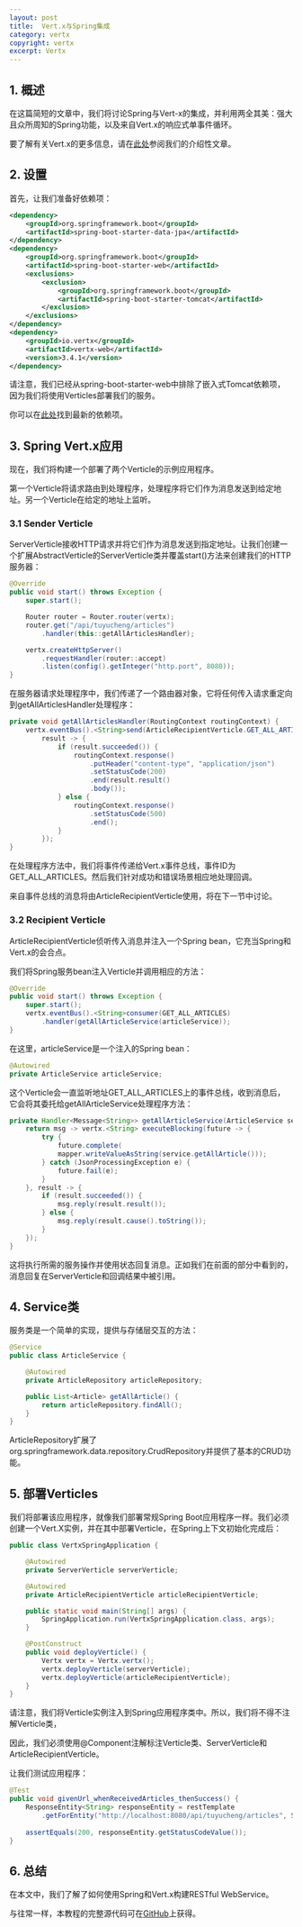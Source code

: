 ```yaml
---
layout: post
title:  Vert.x与Spring集成
category: vertx
copyright: vertx
excerpt: Vertx
---
```


## 1. 概述

在这篇简短的文章中，我们将讨论Spring与Vert-x的集成，并利用两全其美：强大且众所周知的Spring功能，以及来自Vert.x的响应式单事件循环。

要了解有关Vert.x的更多信息，请在[此处](https://www.baeldung.com/vertx)参阅我们的介绍性文章。

## 2. 设置

首先，让我们准备好依赖项：

```xml
<dependency>
    <groupId>org.springframework.boot</groupId>
    <artifactId>spring-boot-starter-data-jpa</artifactId>
</dependency>
<dependency>
    <groupId>org.springframework.boot</groupId>
    <artifactId>spring-boot-starter-web</artifactId>
    <exclusions>
        <exclusion>
            <groupId>org.springframework.boot</groupId>
            <artifactId>spring-boot-starter-tomcat</artifactId>
        </exclusion>
    </exclusions>
</dependency>
<dependency>
    <groupId>io.vertx</groupId>
    <artifactId>vertx-web</artifactId>
    <version>3.4.1</version>
</dependency>
```

请注意，我们已经从spring-boot-starter-web中排除了嵌入式Tomcat依赖项，因为我们将使用Verticles部署我们的服务。

你可以在[此处](https://search.maven.org/search?q=a:vertx-web)找到最新的依赖项。

## 3. Spring Vert.x应用

现在，我们将构建一个部署了两个Verticle的示例应用程序。

第一个Verticle将请求路由到处理程序，处理程序将它们作为消息发送到给定地址。另一个Verticle在给定的地址上监听。

### 3.1 Sender Verticle

ServerVerticle接收HTTP请求并将它们作为消息发送到指定地址。让我们创建一个扩展AbstractVerticle的ServerVerticle类并覆盖start()方法来创建我们的HTTP服务器：

```java
@Override
public void start() throws Exception {
    super.start();

    Router router = Router.router(vertx);
    router.get("/api/tuyucheng/articles")
      	.handler(this::getAllArticlesHandler);

    vertx.createHttpServer()
      	.requestHandler(router::accept)
      	.listen(config().getInteger("http.port", 8080));
}
```

在服务器请求处理程序中，我们传递了一个路由器对象，它将任何传入请求重定向到getAllArticlesHandler处理程序：

```java
private void getAllArticlesHandler(RoutingContext routingContext) {
    vertx.eventBus().<String>send(ArticleRecipientVerticle.GET_ALL_ARTICLES, "", 
      	result -> {
        	if (result.succeeded()) {
            	routingContext.response()
              		.putHeader("content-type", "application/json")
                    .setStatusCode(200)
                    .end(result.result()
                    .body());
        	} else {
            	routingContext.response()
              		.setStatusCode(500)
              		.end();
        	}
      	});
}
```

在处理程序方法中，我们将事件传递给Vert.x事件总线，事件ID为GET_ALL_ARTICLES。然后我们针对成功和错误场景相应地处理回调。

来自事件总线的消息将由ArticleRecipientVerticle使用，将在下一节中讨论。

### 3.2 Recipient Verticle

ArticleRecipientVerticle侦听传入消息并注入一个Spring bean，它充当Spring和Vert.x的会合点。

我们将Spring服务bean注入Verticle并调用相应的方法：

```java
@Override
public void start() throws Exception {
    super.start();
    vertx.eventBus().<String>consumer(GET_ALL_ARTICLES)
      	.handler(getAllArticleService(articleService));
}
```

在这里，articleService是一个注入的Spring bean：

```java
@Autowired
private ArticleService articleService;
```

这个Verticle会一直监听地址GET_ALL_ARTICLES上的事件总线，收到消息后，它会将其委托给getAllArticleService处理程序方法：

```java
private Handler<Message<String>> getAllArticleService(ArticleService service) {
    return msg -> vertx.<String> executeBlocking(future -> {
        try {
            future.complete(
            mapper.writeValueAsString(service.getAllArticle()));
        } catch (JsonProcessingException e) {
            future.fail(e);
        }
    }, result -> {
        if (result.succeeded()) {
            msg.reply(result.result());
        } else {
            msg.reply(result.cause().toString());
        }
    });
}
```

这将执行所需的服务操作并使用状态回复消息。正如我们在前面的部分中看到的，消息回复在ServerVerticle和回调结果中被引用。

## 4. Service类

服务类是一个简单的实现，提供与存储层交互的方法：

```java
@Service
public class ArticleService {

	@Autowired
	private ArticleRepository articleRepository;

	public List<Article> getAllArticle() {
		return articleRepository.findAll();
	}
}
```

ArticleRepository扩展了org.springframework.data.repository.CrudRepository并提供了基本的CRUD功能。

## 5. 部署Verticles

我们将部署该应用程序，就像我们部署常规Spring Boot应用程序一样。我们必须创建一个Vert.X实例，并在其中部署Verticle，在Spring上下文初始化完成后：

```java
public class VertxSpringApplication {

	@Autowired
	private ServerVerticle serverVerticle;

	@Autowired
	private ArticleRecipientVerticle articleRecipientVerticle;

	public static void main(String[] args) {
		SpringApplication.run(VertxSpringApplication.class, args);
	}

	@PostConstruct
	public void deployVerticle() {
		Vertx vertx = Vertx.vertx();
		vertx.deployVerticle(serverVerticle);
		vertx.deployVerticle(articleRecipientVerticle);
	}
}
```

请注意，我们将Verticle实例注入到Spring应用程序类中。所以，我们将不得不注解Verticle类，

因此，我们必须使用@Component注解标注Verticle类、ServerVerticle和ArticleRecipientVerticle。

让我们测试应用程序：

```java
@Test
public void givenUrl_whenReceivedArticles_thenSuccess() {
    ResponseEntity<String> responseEntity = restTemplate
      	.getForEntity("http://localhost:8080/api/tuyucheng/articles", String.class);
 
    assertEquals(200, responseEntity.getStatusCodeValue());
}
```

## 6. 总结

在本文中，我们了解了如何使用Spring和Vert.x构建RESTful WebService。

与往常一样，本教程的完整源代码可在[GitHub](https://github.com/tuyucheng7/taketoday-tutorial4j/tree/master/vertx-modules/vertx-spring)上获得。